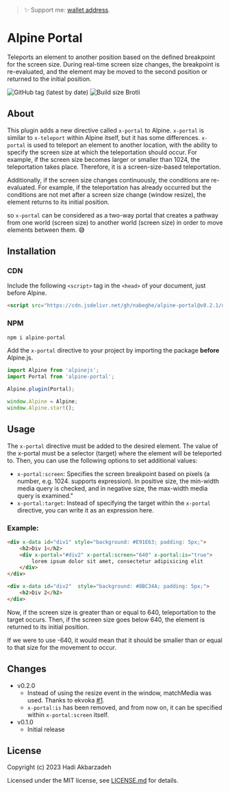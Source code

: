> ✨ Support me: [wallet address](https://elatel.ir).

# Alpine Portal

Teleports an element to another position based on the defined breakpoint for the screen size.
During real-time screen size changes, the breakpoint is re-evaluated,
and the element may be moved to the second position or returned to the initial position.

![GitHub tag (latest by date)](https://img.shields.io/github/v/tag/nabeghe/alpine-portal?label=version&style=for-the-badge)
![Build size Brotli](https://img.badgesize.io/nabeghe/alpine-portal/master/dist/alpine-portal.js.svg?compression=gzip&style=for-the-badge&color=green)
## About

This plugin adds a new directive called `x-portal` to Alpine.
`x-portal` is similar to `x-teleport` within Alpine itself, but it has some differences.
`x-portal` is used to teleport an element to another location, with the ability to specify the screen size at which the teleportation should occur.
For example, if the screen size becomes larger or smaller than 1024, the teleportation takes place.
Therefore, it is a screen-size-based teleportation.

Additionally, if the screen size changes continuously, the conditions are re-evaluated.
For example, if the teleportation has already occurred but the conditions are not met after a screen size change (window resize),
the element returns to its initial position.

so `x-portal` can be considered as a two-way portal that creates a pathway from one world (screen size) to another
world (screen size) in order to move elements between them. 😅

## Installation

### CDN

Include the following `<script>` tag in the `<head>` of your document, just before Alpine.

```html
<script src="https://cdn.jsdelivr.net/gh/nabeghe/alpine-portal@v0.2.1/dist/alpine-portal.min.js" defer></script>
```

### NPM

```bash
npm i alpine-portal
```

Add the `x-portal` directive to your project by importing the package **before** Alpine.js.

```js
import Alpine from 'alpinejs';
import Portal from 'alpine-portal';

Alpine.plugin(Portal);

window.Alpine = Alpine;
window.Alpine.start();
```

## Usage

The `x-portal` directive must be added to the desired element.
The value of the x-portal must be a selector (target) where the element will be teleported to.
Then, you can use the following options to set additional values:

- `x-portal:screen`: Specifies the screen breakpoint based on pixels (a number, e.g. 1024. supports expression).
In positive size, the min-width media query is checked, and in negative size, the max-width media query is examined."
- `x-portal:target`: Instead of specifying the target within the `x-portal` directive, you can write it as 
an expression here.

### Example:

```html
<div x-data id="div1" style="background: #E91E63; padding: 5px;">
    <h2>Div 1</h2>
    <div x-portal="#div2" x-portal:screen="640" x-portal:is="true">
        lorem ipsum dolor sit amet, consectetur adipisicing elit
    </div>
</div>

<div x-data id="div2"  style="background: #8BC34A; padding: 5px;">
    <h2>Div 2</h2>
</div>
```
Now, if the screen size is greater than or equal to 640, teleportation to the target occurs.
Then, if the screen size goes below 640, the element is returned to its initial position.

If we were to use -640, it would mean that it should be smaller than or equal to that size for the movement to occur.

## Changes

- v0.2.0
    - Instead of using the resize event in the window, matchMedia was used. Thanks to ekvoka [#1](https://github.com/nabeghe/alpine-portal/issues/1). 
    - `x-portal:is` has been removed, and from now on, it can be specified within `x-portal:screen` itself.
- v0.1.0
    - Initial release

## License

Copyright (c) 2023 Hadi Akbarzadeh

Licensed under the MIT license, see [LICENSE.md](LICENSE.md) for details.